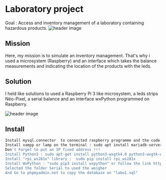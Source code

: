 # Laboratory project
Goal : Access and inventory management of a laboratory containing hazardous products.
![header image](https://raw.github.com/louisHg/BTS-Years/main/Laboratory%20project/capture%20écran%20projet/labo%20pp.png)

## Mission

Here, my mission is to simulate an inventory management. 
That's why i used a microsystem (Raspberry) and an interface which takes the balance measurements and indicating the location of the products with the leds.


## Solution

I held like solutions to used a Raspberry Pi 3 like microsystem, a leds strips Néo-Pixel, a serial balance and an interface wxPython programmed on Raspberry.

![header image](https://raw.github.com/louisHg/BTS-Years/main/Laboratory%20project/capture%20écran%20projet/materials.png)

## Install

```bash
Install mysql.connector  to connected raspberry programme and the code : pip install mysql-connector-python
Install xampp or lamp on the terminal : sudo apt install mariadb-server php-mysql
Don't Forget to put an IP fixed address !!!
Install Python3 : sudo apt-get install python3-wxgtk4.0 python3-wxgtk-webview4.0 python3-wxgtk-media4.0
Install "rpi_ws281x" library :  sudo pip install rpi_ws281x
Install WxPython : "sudo pip3 install wxpython" or follow the link https://hoyoung2.blogspot.com/2019/01/install-wxpython-404-in-raspberry-pi.html
Selected the folder Serial to used the weigher
And Go to phpmyadmin.net to copy the database on "labo1.sql"
```

